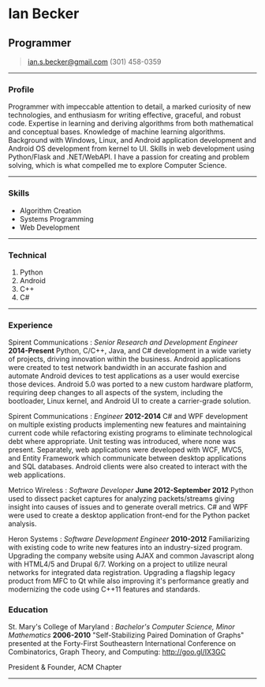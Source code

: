 # Ian Becker
## Programmer

> [ian.s.becker@gmail.com](ian.s.becker@gmail.com)
> (301) 458-0359


---

### Profile
Programmer with impeccable attention to detail, a marked curiosity of new technologies, and enthusiasm 
for writing effective, graceful, and robust code. Expertise in learning and deriving algorithms from both 
mathematical and conceptual bases. Knowledge of machine learning algorithms. Background with Windows, 
Linux, and Android application development and Android OS development from kernel to UI. Skills in web 
development using Python/Flask and .NET/WebAPI. 
I have a passion for creating and problem solving, which is what compelled me to explore Computer Science.

---

### Skills
* Algorithm Creation
* Systems Programming
* Web Development

---

### Technical
1. Python
1. Android
1. C++
1. C#

---

### Experience
Spirent Communications
: *Senior Research and Development Engineer*
  __2014-Present__
  Python, C/C++, Java, and C# development in a wide variety of projects, driving innovation within the 
business. Android applications were created to test network bandwidth in an accurate fashion and 
automate Android devices to test applications as a user would exercise those devices. Android 5.0 was 
ported to a new custom hardware platform, requiring deep changes to all aspects of the system, 
including the bootloader, Linux kernel, and Android UI to create a carrier-grade solution.

Spirent Communications
: *Engineer* 
  __2012-2014__
  C# and WPF development on multiple existing products implementing new features and maintaining current 
code while refactoring existing programs to eliminate technological debt where appropriate. Unit 
testing was introduced, where none was present. Separately, web applications were developed with WCF, 
MVC5, and Entity Framework which communicate between desktop applications and SQL databases. Android 
clients were also created to interact with the web applications.

Metrico Wireless
: *Software Developer*
  __June 2012-September 2012__
  Python used to dissect packet captures for analyzing packets/streams giving insight into causes of 
issues and to generate overall metrics. C# and WPF were used to create a desktop application front-end 
for the Python packet analysis.

Heron Systems
: *Software Development Engineer*
  __2010-2012__
  Familiarizing with existing code to write new features into an industry-sized program. Upgrading 
the company website using AJAX and common Javascript along with HTML4/5 and Drupal 6/7. Working on 
a project to utilize neural networks for integrated data registration. Upgrading a flagship legacy 
product from MFC to Qt while also improving it's performance greatly and modernizing the code using 
C++11 features and standards.

### Education
St. Mary's College of Maryland
: *Bachelor's Computer Science, Minor Mathematics*
  __2006-2010__
"Self-Stabilizing Paired Domination of Graphs" presented at the Forty-First Southeastern 
International Conference on Combinatorics, Graph Theory, and Computing: http://goo.gl/IX3GC


  President & Founder, ACM Chapter

---